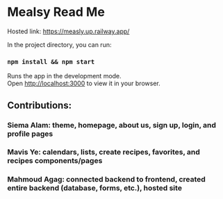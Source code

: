 <h1>Mealsy Read Me</h1>

Hosted link: https://measly.up.railway.app/ 

In the project directory, you can run:

### `npm install && npm start`

Runs the app in the development mode.\
Open [http://localhost:3000](http://localhost:3000) to view it in your browser.

<h2>Contributions:</h2>

<h3>Siema Alam: theme, homepage, about us, sign up, login, and profile pages</h3>

<h3>Mavis Ye: calendars, lists, create recipes, favorites, and recipes components/pages</h3>

<h3>Mahmoud Agag: connected backend to frontend, created entire backend (database, forms, etc.), hosted site</h3>
